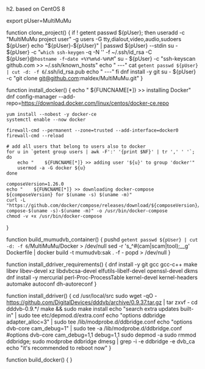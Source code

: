 h2. based on CentOS 8

export pUser=MultiMuMu

function clone_project() {
    if ! getent passwd ${pUser}; then
        useradd -c "MultiMuMu project user" -g users -G tty,dialout,video,audio,sudoers ${pUser}
        echo "${pUser}-${pUser}" | passwd ${pUser} --stdin
        su - ${pUser} -c "`which ssh-keygen` -q -N '' -f ~/.ssh/id_rsa -C ${pUser}@`hostname -f`-`date +%Y%m%d-%H%M`"
        su - ${pUser} -c "ssh-keyscan github.com >> ~/.ssh/known_hosts"
        echo " ---"
        cat `getent passwd ${pUser} | cut -d: -f 6`/.ssh/id_rsa.pub
        echo " ---"
    fi
    dnf install -y git
    su - ${pUser} -c "git clone git@github.com:maldex/MultiMuMu.git"
    }

function install_docker() {
    echo "    ${FUNCNAME[*]} >> installing Docker"
    dnf config-manager --add-repo=https://download.docker.com/linux/centos/docker-ce.repo
        
    yum install --nobest -y docker-ce
    systemctl enable --now docker
    
    firewall-cmd --permanent --zone=trusted --add-interface=docker0
    firewall-cmd --reload
    
    # add all users that belong to users also to docker
    for u in `getent group users | awk -F':' '{print $NF}' | tr ',' ' '`; do
        echo "    ${FUNCNAME[*]} >> adding user '${u}' to group 'docker'"
        usermod -a -G docker ${u}
    done
    
    composeVersion=1.26.0
    echo "    ${FUNCNAME[*]} >> downloading docker-compose ${composeVersion} for $(uname -s) $(uname -m)"
    curl -L "https://github.com/docker/compose/releases/download/${composeVersion}/docker-compose-$(uname -s)-$(uname -m)" -o /usr/bin/docker-compose
    chmod -v +x /usr/bin/docker-compose
}

function build_mumudvb_container() {
    pushd `getent passwd ${pUser} | cut -d: -f 6`/MultiMuMu/Docker > /dev/null
    sed -r 's_^#(cam|scam|tool);__g' Dockerfile | docker build -t mumudvb:sak    . -f -
    popd > /dev/null
}

function install_ddriver_requirements() {
    dnf install -y git gcc gcc-c++ make libev libev-devel xz libdvbcsa-devel elfutils-libelf-devel openssl-devel dkms
    dnf install -y mercurial perl-Proc-ProcessTable kernel-devel kernel-headers automake autoconf dh-autoreconf 
}

function install_ddriver() {
    cd /usr/local/src
    sudo wget -qO - https://github.com/DigitalDevices/dddvb/archive/0.9.37.tar.gz | tar zxvf -
    cd dddvb-0.9.*/
    make && sudo make install
    echo "search extra updates built-in" | sudo tee etc/depmod.d/extra.conf
    echo "options ddbridge adapter_alloc=3" | sudo tee /lib/modprobe.d/ddbridge.conf
    echo "options dvb-core cam_debug=1" | sudo tee -a /lib/modprobe.d/ddbridge.conf
    #options dvb-core cam_debug=1,1 debug=1,1
    sudo depmod -a
    sudo rmmod ddbridge; sudo modprobe ddbridge
    dmesg | grep -i -e ddbridge -e dvb_ca
    echo "it's recommended to reboot now"
}

function build_docker() {
}